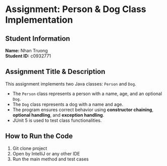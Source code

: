 # Assignment: Person & Dog Class Implementation

## Student Information
**Name:** Nhan Truong  
**Student ID:** c0932771  

## Assignment Title & Description
This assignment implements two Java classes: `Person` and `Dog`.  
- The `Person` class represents a person with a name, age, and an optional `Dog`.  
- The `Dog` class represents a dog with a name and age.  
- The program ensures correct behavior using **constructor chaining**, **optional handling**, and **exception handling**.  
- JUnit 5 is used to test class functionalities.

## How to Run the Code
1. Git clone project
2. Open by IntelliJ or any other IDE
3. Run the main method and test cases
